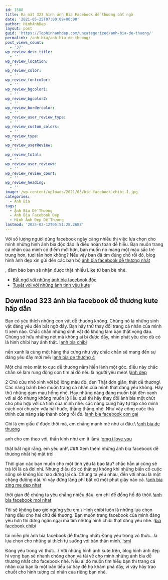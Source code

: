 ```yaml
---
id: 1588
title: Ra măt 323 hình ảnh Bìa Facebook dễ thương bất ngờ
date: '2021-05-25T07:00:09+00:00'
author: HinhAnhDep
layout: post
guid: 'https://Tophinhanhdep.com/uncategorized/anh-bia-de-thuong/'
permalink: /anh-bia/anh-bia-de-thuong/
post_views_count:
  - '37'
wp_review_desc_title:
  - ''
wp_review_location:
  - ''
wp_review_color:
  - ''
wp_review_fontcolor:
  - ''
wp_review_bgcolor1:
  - ''
wp_review_bgcolor2:
  - ''
wp_review_bordercolor:
  - ''
wp_review_user_review_type:
  - ''
wp_review_custom_colors:
  - ''
wp_review_type:
  - ''
wp_review_userReview:
  - ''
wp_review_total:
  - ''
wp_review_user_reviews:
  - ''
wp_review_review_count:
  - ''
wp_review_heading:
  - ''
image: /wp-content/uploads/2021/03/bia-facebook-chibi-1.jpg
categories:
  - Ảnh Bìa
tags:
  - Ảnh Bìa Dễ Thương
  - Ảnh Bìa Facebook Đẹp
  - Hình Ảnh Đẹp Dễ Thương
lastmod: '2025-02-12T05:51:28.268Z'
---
```

Với số lượng người dùng facebook ngày càng nhiều thì việc lựa chọn cho mình những hình ảnh bìa độc đáo là điều hoàn toàn dễ hiểu. Bạn muốn trang cá nhân của mình có điểm mới hơn, bạn muốn nó mang một màu sắc trẻ trung hơn, tươi tắn hơn không? Nếu vậy bạn đã tìm đúng chỗ rồi đó, blog hình ảnh đẹp xin gửi đến các bạn bộ [ảnh bìa facebook dễ thương nhất](https://tophinhanhdep.com/anh-bia-dep/anh-bia-de-thuong/)

, đảm bảo bạn sẽ nhận được thật nhiều Like từ bạn bè nhé.

- [Bất ngờ với những ảnh bìa facebook độc](https://tophinhanhdep.com/anh-bia-dep/anh-bia-facebook-doc/)
- [Tuyệt vời với những ảnh tình yêu kute](https://tophinhanhdep.com/hinh-anh-de-thuong/anh-tinh-yeu-kute/)

## Download 323 ảnh bìa facebook dễ thương kute hấp dẫn

Bạn có yêu thích những con vật dễ thương không. Chúng nó là những sinh vật đáng yêu đến bất ngờ đấy. Bạn hãy thử thay đổi trang cá nhân của mình tí xem nào. Chắc chắn những sinh vật đó không làm bạn thất vọng đâu. Chúng sở hữu những nét mà không ai bì được đấy, nhìn phát yêu cho dù có là hình chibi hay ảnh thật. \![anh bia chibi](https://tophinhanhdep.com/wp-content/uploads/2021/03/anh-bia-chibi-13.jpg)

 nền xanh lá cùng một hàng thú cưng như vậy chắc chắn sẽ mang đến sự đáng yêu đầy mới mẻ\ \![anh bia de thương 4](https://tophinhanhdep.com/wp-content/uploads/2021/03/anh-bia-de-thuong-4.jpg)

 Một chú mèo mắt to cực dễ thương nằm hiền lành một góc. điều này chắc chắn sẽ làm rung động con tim ai đó nếu là người yêu mèo\ \![anh dep](https://tophinhanhdep.com/wp-content/uploads/2021/03/anh-dep.jpg)

 2 Chú cừu nhỏ xinh với bộ lông màu đỏ. đen Thật đơn giản, thật dễ thương\ Các nàng bánh bèo muốn trang cá nhân của mình thật đáng yêu không. Hãy thử những gam màu hồng nhé. Hay những nàng đang muốn bật đèn xanh với ai đó nhưng không muốn lộ liễu quá thì hãy thay đổi ảnh bìa một chút cho phù hợp với cá tính của mình nhé. các nàng cũng hãy tự tập cho mình cách nói chuyện vừa hài hước, thẳng thắng nhé. Như vậy công cuộc thả thính của nàng sắp thành công rồi đó. \![anh bia facebook con gai](https://tophinhanhdep.com/wp-content/uploads/2021/03/anh-bia-facebook-con-gai.jpg)

 Chỉ là em giấu ứ được thôi mà, em chẳng mạnh mẽ như ai đâu.\ \![anh bia de thuong](https://tophinhanhdep.com/wp-content/uploads/2021/03/anh-bia-de-thuong.png)

 anh cho em theo với, thần kinh như em ít lắm\ \![omg i love you](https://tophinhanhdep.com/wp-content/uploads/2021/03/omg_i_love_you.jpg)

 thật bất ngờ rằng. em yêu anh\ ### Xem thêm những ảnh bìa facebook dễ thương nhất hệ mặt trời

Thời gian các bạn muốn cho một tình yêu là bao lâu? chắc hẳn ai cũng sẽ trả lời là cả đời nhỉ. Nhưng điều đó có thật sự không khi những biến cố cuộc sống sẽ không lúc nào dừng lại cả. Chúng ta yêu nhau, đến với nhau là một chặng đường dài. Vì vậy đừng lãng phí bất cứ một phút giây nào cả. \![anh bia zing me dep nhat](https://tophinhanhdep.com/wp-content/uploads/2021/03/anh-bia-zing-me-dep-nhat.jpg)

 thời gian để chúng ta yêu chẳng nhiều đâu. em chỉ để đồng hồ đó thôi\ \![anh bia facebook moi nhat](https://tophinhanhdep.com/wp-content/uploads/2021/03/anh-bia-facebook-moi-nhat.jpg)

 Tôi sẽ không bao giờ ngừng yêu em.\ Hình chibi luôn là những lựa chọn hàng đầu cho hai chữ dễ thương. Bạn muốn trang facebook của mình đáng yêu hơn thì đừng ngần ngại mà tìm những hình chibi thật đáng yêu nhé. \![bia facebook chibi](https://tophinhanhdep.com/wp-content/uploads/2021/03/bia-facebook-chibi-1.jpg)

 tải miễn phí ảnh bìa facebook dễ thương nhất\ Đáng yêu trong vô thức...là lựa chọn cho những ai thích tự sướng với bản thân mình. \![sml](https://tophinhanhdep.com/wp-content/uploads/2021/03/sml.jpg)

 Đáng yêu trong vô thức...\ Với những hình ảnh kute trên, blog hình ảnh đẹp hi vọng bạn sẽ nhanh chóng chọn và tải về cho mình những ảnh bìa dễ thương nhất cho facebook nhé. Nếu ai đó muốn tìm hiểu bạn thì trang cá nhân của bạn là một bản tiểu sử hay để họ khám phá đấy, vì vậy hãy trao chuốt cho hình tượng cá nhân của riêng bạn nhé.
